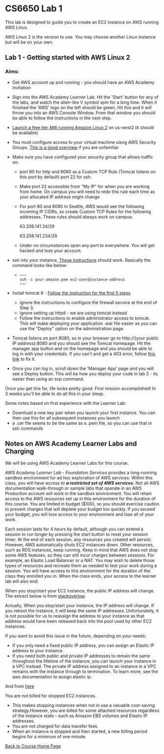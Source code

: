 # CS6650 Lab 1  

This lab is designed to guide you to create an EC2 instance on AWS running AWS Linux.

AWS Linux 2 is the version to use. You may choose another Linux instance but will be on your own.

## Lab 1 - Getting started with AWS Linux 2
### Aims: 
* Get AWS account up and running - you should have an AWS Academy invitation

* Sign into the AWS Academy Learner Lab. Hit the 'Start' button for any of the labs, and watch the alien-like V symbol spin for a long time. When it finished the 'AWS' logo on the left should be green, Hit this and it will throw you into an AWS Console Window. From that window you should be able to follow the instructions in the next step.

* [Launch a free tier AMI running Amazon Linux 2](https://docs.aws.amazon.com/AWSEC2/latest/UserGuide/EC2_GetStarted.html) on us-west2 (it should be available)

* You must configure access to your virtual machine uisng AWS Security Groups. [This is a good overview](https://www.javatpoint.com/aws-security-group) if you are unfamiliar

* Make sure you have configured your security group that allows traffic on:
  - port 80 for http and 8080 as a Custom TCP Rule (Tomcat listens on this port by default)
    port 22 for ssh. 
    
  - Make port 22 accessible from  "My IP" for when you are working from home. On campus you will need to redo this rule each time as your allocated IP address might change

  - For port 80 and 8080 In Seattle, AWS would see the following incoming IP CIDRs, so create Custom TCP Rules for the following addresses. These rules should always work on campus:

    63.208.141.34/29

    63.208.141.234/29

  - Under no circumstances open any port to everywhere. You will get hacked and lose your account.

* ssh into your instance, [These instructions](https://www.linuxsysadmins.com/how-to-connect-to-amazon-ec2-remotely-using-ssh/) should work. Basically the command looks like below:

  

  * ```
    ~~~
    ssh -i your-amazon.pem ec2-user@instance-address
    ~~~
    ```

* Install tomcat  9 - [Follow the instruction for the first 5 steps](https://techviewleo.com/install-tomcat-on-amazon-linux/)
  - ignore the instructions to configure the firewall service at the end of Step 3.
  - ignore setting up httpd - we are using tomcat instead
  - Follow the instructions to enable administrator access to tomcat. This will make deploying your application .war file easier as you can use the "Deploy" option on the administration page. 

* Tomcat listens on port 8080, so in your browser go to http://{your public IP address}:8080 and you should see the Tomcat homepage. Hit the manager app button and on the homepage and you should be able to log in with your credentials. If you can't and get a 403 error, follow [this link](https://stackoverflow.com/questions/36703856/access-tomcat-manager-app-from-different-host) to fix it.

* Once you can log in, scroll down the 'Manager App' page and you will see a Deploy button. This will be how you deploy your code in lab 2 - its easier than using an scp command.

Once you get this far, life looks pretty good. First mission accomplished! In 3 weeks you'll be able to do all this in your sleep. 

Some notes based on first experience with the Learner Lab:

- Download a new key pair when you launch your first instance. You can then use this for all subsequent instances you launch
- a .cer file seems to be the same as a .pem file, so you can use that in ssh commands


## Notes on AWS Academy Learner Labs and Charging
We will be using AWS Academy Learner Labs for this course.

*AWS Academy Learner Lab - Foundation Services* provides a long-running sandbox environment for ad hoc exploration of AWS services. Within this class, you will have access *to **a restricted set of AWS services***. Not all AWS documentation walk-through or sample labs that operate in an AWS Production account will work in the sandbox environment. You will retain access to the AWS resources set up in this environment for the duration of this course. You are limited in budget ($100), so you should exercise caution to prevent charges that will deplete your budget too quickly. If you exceed your budget, you will lose access to your environment and lose all of your work.

Each session lasts for 4 hours by default, although you can extend a session to run longer by pressing the start button to reset your session timer. At the end of each session, any resources you created will persist. However, AWS automatically shuts EC2 instances down. Other resources, such as RDS instances, keep running. Keep in mind that AWS  does not stop some AWS features, so they can still incur charges between sessions. For example, an Elastic Load Balancer or a NAT. You may wish to delete those types of resources and recreate them as needed to test your work during a session. You will have access to this environment for the duration of the class they enrolled you in. When the class ends, your access to the learner lab will also end.

When you stop/start your EC2 instance, the public IP address will change. The extract below is from [stackoverlow](https://stackoverflow.com/questions/55414302/an-ip-address-of-ec2-instance-gets-changed-after-the-restart#:~:text=5%20Answers&text=Actually%2C%20When%20you%20stop%2Fstart,used%20by%20other%20EC2%20instances).

Actually, When you stop/start your instance, the IP address will change. If you reboot the instance, it will keep the same IP addresses. Unfortunately, it is not possible for us to reassign the address to your instance as that address would have been released back into the pool used by other EC2 instances.

If you want to avoid this issue in the future, depending on your needs:

* If you only need a fixed public IP address, you can assign an Elastic IP address to your instance.
* If you need both public and private IP addresses to remain the same throughout the lifetime of the instance, you can launch your instance in a VPC instead. The private IP address assigned to an instance in a VPC remains with the instance through to termination.
To learn more, see the aws documentation to assign elastic ip.

And from [here](https://www.parkmycloud.com/ec2-stop-vs-terminate/)

You are not billed for stopped EC2 instances. 
* This makes stopping instances when not in use a valuable cost-saving strategy.However, you are billed for some attached resources regardless of the instance state – such as Amazon EBS volumes and Elastic IP addresses. 
* You are not charged for data transfer fees. 
* When an instance is stopped and then started, a new billing period begins for a minimum of one minute.



[Back to Course Home Page](https://gortonator.github.io/bsds-6650/)
